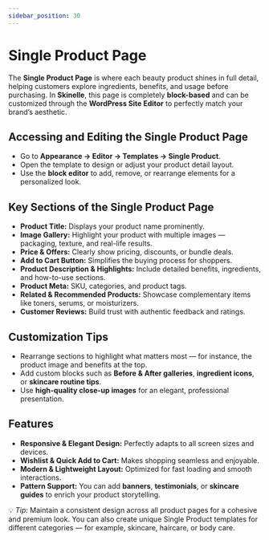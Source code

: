 ```yaml
---
sidebar_position: 30
---
```


# Single Product Page

The **Single Product Page** is where each beauty product shines in full detail, helping customers explore ingredients, benefits, and usage before purchasing. In **Skinelle**, this page is completely **block-based** and can be customized through the **WordPress Site Editor** to perfectly match your brand’s aesthetic.

## Accessing and Editing the Single Product Page

* Go to **Appearance → Editor → Templates → Single Product**.  
* Open the template to design or adjust your product detail layout.  
* Use the **block editor** to add, remove, or rearrange elements for a personalized look.  

<!--![Product Page Layout](/img/single-product.webp)-->

## Key Sections of the Single Product Page

* **Product Title:** Displays your product name prominently.  
* **Image Gallery:** Highlight your product with multiple images — packaging, texture, and real-life results.  
* **Price & Offers:** Clearly show pricing, discounts, or bundle deals.  
* **Add to Cart Button:** Simplifies the buying process for shoppers.  
* **Product Description & Highlights:** Include detailed benefits, ingredients, and how-to-use sections.  
* **Product Meta:** SKU, categories, and product tags.  
* **Related & Recommended Products:** Showcase complementary items like toners, serums, or moisturizers.  
* **Customer Reviews:** Build trust with authentic feedback and ratings.  

## Customization Tips

* Rearrange sections to highlight what matters most — for instance, the product image and benefits at the top.  
* Add custom blocks such as **Before & After galleries**, **ingredient icons**, or **skincare routine tips**.  
* Use **high-quality close-up images** for an elegant, professional presentation.  

## Features

* **Responsive & Elegant Design:** Perfectly adapts to all screen sizes and devices.  
* **Wishlist & Quick Add to Cart:** Makes shopping seamless and enjoyable.  
* **Modern & Lightweight Layout:** Optimized for fast loading and smooth interactions.  
* **Pattern Support:** You can add **banners**, **testimonials**, or **skincare guides** to enrich your product storytelling.  

💡 *Tip:* Maintain a consistent design across all product pages for a cohesive and premium look. You can also create unique Single Product templates for different categories — for example, skincare, haircare, or body care.